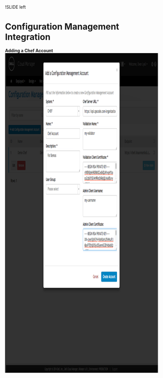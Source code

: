 !SLIDE left
# Configuration Management Integration
<p></p>

**Adding a Chef Account**
<img src="images/chef_01.png" height="1050" width="1200">


